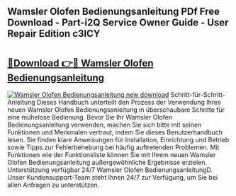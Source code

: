 ## Wamsler Olofen Bedienungsanleitung PDf Free Download - Part-i2Q Service Owner Guide - User Repair Edition c3lCY

# <h2><a href="http://df3dqkt.blite.top/?on=Wamsler+Olofen+Bedienungsanleitung">🔗Download 👉🔴 Wamsler Olofen Bedienungsanleitung</a></h2>

[![Wamsler Olofen Bedienungsanleitung new download](https://i.imgur.com/lujVjoI.png)](http://df3dqkt.blite.top/?on=Wamsler+Olofen+Bedienungsanleitung)
Schritt-für-Schritt-Anleitung Dieses Handbuch unterteilt den Prozess der Verwendung Ihres neuen Wamsler Olofen Bedienungsanleitung in überschaubare Schritte für eine mühelose Bedienung. Bevor Sie Ihr Wamsler Olofen Bedienungsanleitung verwenden, machen Sie sich bitte mit seinen Funktionen und Merkmalen vertraut, indem Sie dieses Benutzerhandbuch lesen. Sie finden klare Anweisungen für Installation, Einrichtung und Betrieb sowie Tipps zur Fehlerbehebung bei häufig auftretenden Problemen. Mit Funktionen wie der Funktionsliste können Sie mit Ihrem neuen Wamsler Olofen Bedienungsanleitung außergewöhnliche Ergebnisse erzielen. Unterstützung verfügbar 24/7 Wamsler Olofen BedienungsanleitungD. Unser Kundensupport-Team steht Ihnen 24/7 zur Verfügung, um Sie bei allen Anfragen zu unterstützen.
